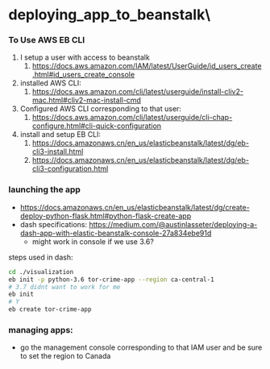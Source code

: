 # deploying_app_to_beanstalk\\



### To Use AWS EB CLI
1. I setup a user with access to beanstalk
    1. https://docs.aws.amazon.com/IAM/latest/UserGuide/id_users_create.html#id_users_create_console
2. installed AWS CLI: 
    1. https://docs.aws.amazon.com/cli/latest/userguide/install-cliv2-mac.html#cliv2-mac-install-cmd
3. Configured AWS CLI corresponding to that user:
    1. https://docs.aws.amazon.com/cli/latest/userguide/cli-chap-configure.html#cli-quick-configuration
4. install and setup EB CLI:
   1. https://docs.amazonaws.cn/en_us/elasticbeanstalk/latest/dg/eb-cli3-install.html
   2. https://docs.amazonaws.cn/en_us/elasticbeanstalk/latest/dg/eb-cli3-configuration.html


### launching the app
- https://docs.amazonaws.cn/en_us/elasticbeanstalk/latest/dg/create-deploy-python-flask.html#python-flask-create-app
- dash specifications: https://medium.com/@austinlasseter/deploying-a-dash-app-with-elastic-beanstalk-console-27a834ebe91d
  - might work in console if we use 3.6?

steps used in dash:
```sh
cd ./visualization
eb init -p python-3.6 tor-crime-app --region ca-central-1
# 3.7 didnt want to work for me
eb init
# Y
eb create tor-crime-app
```

### managing apps:
- go the management console corresponding to that IAM user and be sure to set the region to Canada